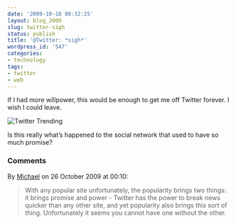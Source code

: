 ```yaml
---
date: '2009-10-18 08:32:25'
layout: blog_2009
slug: twitter-sigh
status: publish
title: '@Twitter: *sigh*'
wordpress_id: '547'
categories:
- technology
tags:
- twitter
- web
---
```


If I had more willpower, this would be enough to get me off Twitter forever. I wish I could leave.

![Twitter Trending](http://alexmuller.s3.amazonaws.com/static/blog/2009-10-18-twitter-trending.png)

Is this really what’s happened to the social network that used to have so much promise?

### Comments ###

By [Michael](http://www.cullen-online.com) on 26 October 2009 at 00:10:

> With any popular site unfortunately, the popularity brings two things: it brings
> promise and power - Twitter has the power to break news quicker than any other
> site, and yet popularity also brings this sort of thing. Unfortunately it seems
> you cannot have one without the other.
